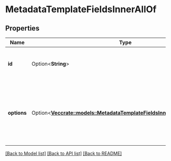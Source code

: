 # MetadataTemplateFieldsInnerAllOf

## Properties

Name | Type | Description | Notes
------------ | ------------- | ------------- | -------------
**id** | Option<**String**> | The unique ID of the metadata template field. | [optional]
**options** | Option<[**Vec<crate::models::MetadataTemplateFieldsInnerAllOfOptionsInner>**](MetadataTemplate_fields_inner_allOf_options_inner.md)> | A list of options for this field. This is used in combination with the `enum` and `multiSelect` field types. | [optional]

[[Back to Model list]](../README.md#documentation-for-models) [[Back to API list]](../README.md#documentation-for-api-endpoints) [[Back to README]](../README.md)


